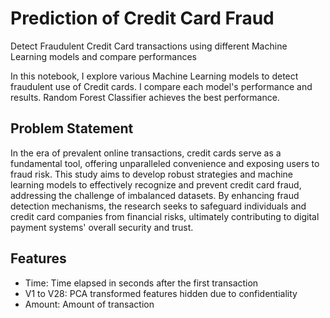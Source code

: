 # Prediction of Credit Card Fraud
Detect Fraudulent Credit Card transactions using different Machine Learning models and compare performances

In this notebook, I explore various Machine Learning models to detect fraudulent use of Credit cards. I compare each model's performance and results. Random Forest Classifier achieves the best performance.

## Problem Statement
In the era of prevalent online transactions, credit cards serve as a fundamental tool, offering unparalleled convenience and exposing users to fraud risk. This study aims to develop robust strategies and machine learning models to effectively recognize and prevent credit card fraud, addressing the challenge of imbalanced datasets. By enhancing fraud detection mechanisms, the research seeks to safeguard individuals and credit card companies from financial risks, ultimately contributing to digital payment systems' overall security and trust.

## Features
- Time: Time elapsed in seconds after the first transaction
- V1 to V28: PCA transformed features hidden due to confidentiality
- Amount: Amount of transaction

